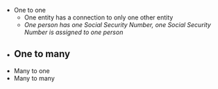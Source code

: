 - One to one
	- One entity has a connection to only one other entity
	- *One person has one Social Security Number, one Social Security Number is assigned to one person*
- One to many
	- 
- Many to one
- Many to many